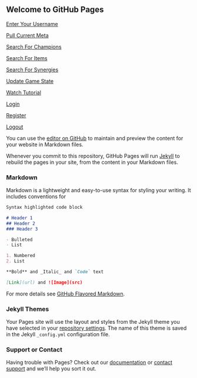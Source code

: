 ## Welcome to GitHub Pages

[Enter Your Username](Enter-Your-Username.html)

[Pull Current Meta](Pull-Current-Meta.html)

[Search For Champions](Search-For-Champions.html)

[Search For Items](Search-For-Items.html)

[Search For Synergies](Search-For-Synergies.html)

[Update Game State](Update-Game-State.html)

[Watch Tutorial](Watch-Tutorial.html)

[Login](Login.html)

[Register](Register.html)

[Logout](Logout.html)


You can use the [editor on GitHub](https://github.com/flamevellguard/tft.ninja/edit/gh-pages/index.md) to maintain and preview the content for your website in Markdown files.

Whenever you commit to this repository, GitHub Pages will run [Jekyll](https://jekyllrb.com/) to rebuild the pages in your site, from the content in your Markdown files.

### Markdown

Markdown is a lightweight and easy-to-use syntax for styling your writing. It includes conventions for

```markdown
Syntax highlighted code block

# Header 1
## Header 2
### Header 3

- Bulleted
- List

1. Numbered
2. List

**Bold** and _Italic_ and `Code` text

[Link](url) and ![Image](src)
```

For more details see [GitHub Flavored Markdown](https://guides.github.com/features/mastering-markdown/).

### Jekyll Themes

Your Pages site will use the layout and styles from the Jekyll theme you have selected in your [repository settings](https://github.com/flamevellguard/tft.ninja/settings). The name of this theme is saved in the Jekyll `_config.yml` configuration file.

### Support or Contact

Having trouble with Pages? Check out our [documentation](https://docs.github.com/categories/github-pages-basics/) or [contact support](https://support.github.com/contact) and we’ll help you sort it out.

